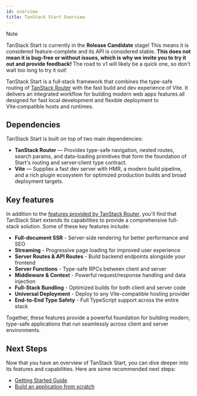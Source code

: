 ```yaml
---
id: overview
title: TanStack Start Overview
---
```


> [!NOTE]
> TanStack Start is currently in the **Release Candidate** stage! This means it is considered feature-complete and its API is considered stable.
> **This does not mean it is bug-free or without issues, which is why we invite you to try it out and provide feedback!**
> The road to v1 will likely be a quick one, so don't wait too long to try it out!

TanStack Start is a full‑stack framework that combines the type-safe routing of [TanStack Router](https://tanstack.com/router/latest) with the fast build and dev experience of Vite. It delivers an integrated workflow for building modern web apps features all designed for fast local development and flexible deployment to Vite‑compatible hosts and runtimes.

## Dependencies

TanStack Start is built on top of two main dependencies:

- **TanStack Router** — Provides type-safe navigation, nested routes, search params, and data-loading primitives that form the foundation of Start's routing and server‑client type contract.
- **Vite** — Supplies a fast dev server with HMR, a modern build pipeline, and a rich plugin ecosystem for optimized production builds and broad deployment targets.

## Key features

In addition to the [features provided by TanStack Router](https://tanstack.com/router/latest/docs/framework/react/overview#key-features), you'll find that TanStack Start extends its capabilities to provide a comprehensive full-stack solution. Some of these key features include:

- **Full-document SSR** - Server-side rendering for better performance and SEO
- **Streaming** - Progressive page loading for improved user experience
- **Server Routes & API Routes** - Build backend endpoints alongside your frontend
- **Server Functions** - Type-safe RPCs between client and server
- **Middleware & Context** - Powerful request/response handling and data injection
- **Full-Stack Bundling** - Optimized builds for both client and server code
- **Universal Deployment** - Deploy to any Vite-compatible hosting provider
- **End-to-End Type Safety** - Full TypeScript support across the entire stack

Together, these features provide a powerful foundation for building modern, type-safe applications that run seamlessly across client and server environments.

## Next Steps

Now that you have an overview of TanStack Start, you can dive deeper into its features and capabilities. Here are some recommended next steps:

- [Getting Started Guide](../getting-started)
- [Build an application from scratch](../build-from-scratch)
